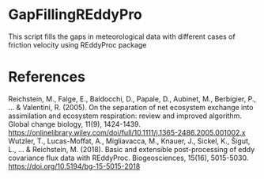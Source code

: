 # GapFillingREddyPro
This script fills the gaps in meteorological data with different cases of friction velocity using REddyProc package 
# References
Reichstein, M., Falge, E., Baldocchi, D., Papale, D., Aubinet, M., Berbigier, P., ... & Valentini, R. (2005). On the separation of net ecosystem exchange into assimilation and ecosystem respiration: review and improved algorithm. Global change biology, 11(9), 1424-1439. https://onlinelibrary.wiley.com/doi/full/10.1111/j.1365-2486.2005.001002.x
Wutzler, T., Lucas-Moffat, A., Migliavacca, M., Knauer, J., Sickel, K., Šigut, L., ... & Reichstein, M. (2018). Basic and extensible post-processing of eddy covariance flux data with REddyProc. Biogeosciences, 15(16), 5015-5030. https://doi.org/10.5194/bg-15-5015-2018
